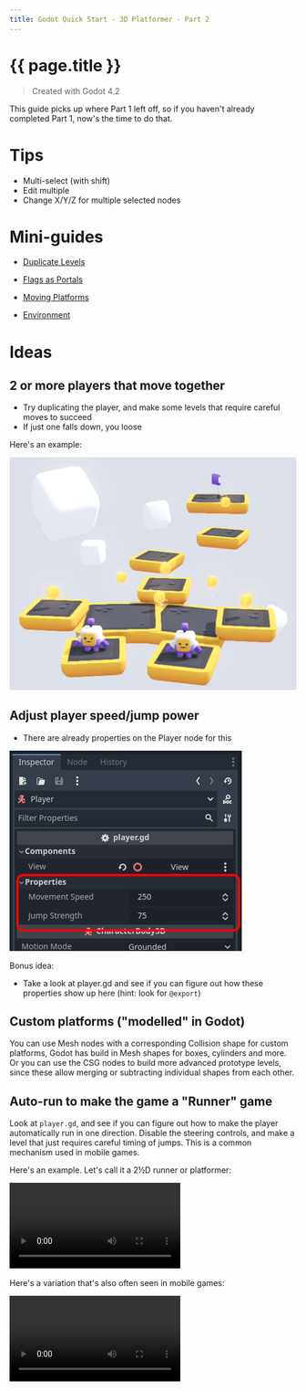 ```yaml
---
title: Godot Quick Start - 3D Platformer - Part 2
---
```

# {{ page.title }}

> Created with Godot 4.2

This guide picks up where Part 1 left off, so if you haven't already completed Part 1, now's the time to do that.

# Tips

* Multi-select (with shift)
* Edit multiple
* Change X/Y/Z for multiple selected nodes

# Mini-guides

* [Duplicate Levels](./duplicate_levels.md)

* [Flags as Portals](flag_portals.md)

* [Moving Platforms](moving_platforms.md)

* [Environment](environment/index.md)

# Ideas

## 2 or more players that move together

* Try duplicating the player, and make some levels that require careful moves to succeed
* If just one falls down, you loose

Here's an example:

![Two Player Level Example](quick_start_3d_platformer_2/two_player_level_example.png)

## Adjust player speed/jump power

* There are already properties on the Player node for this

![Player Properties](quick_start_3d_platformer_2/player_properties.png)

Bonus idea:

* Take a look at player.gd and see if you can figure out how these properties show up here (hint: look for `@export`)


## Custom platforms ("modelled" in Godot)

You can use Mesh nodes with a corresponding Collision shape for custom platforms, Godot has build in Mesh shapes for boxes, cylinders and more. Or you can use the CSG nodes to build more advanced prototype levels, since these allow merging or subtracting individual shapes from each other.

## Auto-run to make the game a "Runner" game

Look at `player.gd`, and see if you can figure out how to make the player automatically run in one direction. Disable the steering controls, and make a level that just requires careful timing of jumps. This is a common mechanism used in mobile games.

Here's an example. Let's call it a 2½D runner or platformer:

<video controls src="3d_platformer_2d.mp4" title="2.5D Runner"></video>

Here's a variation that's also often seen in mobile games:

<video controls src="3d_platformer_runner.mp4" title="Title"></video>


